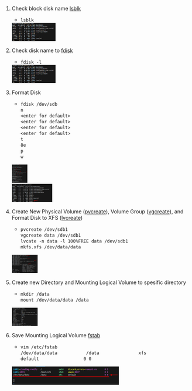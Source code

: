 1.  Check block disk name [lsblk](https://www.geeksforgeeks.org/lsblk-command-in-linux-with-examples/)
    -  ```lsblk```<br />
      <img src="images/x1. lsblk.png" height="50" />       

2.  Check disk name to [fdisk](https://www.geeksforgeeks.org/fdisk-command-in-linux-with-examples/)
    -  ```fdisk -l```<br />
      <img src="images/x1. lsblk.png" height="50" />

3.  Format Disk
    -  ```
       fdisk /dev/sdb
       n
       <enter for default>
       <enter for default>
       <enter for default>
       <enter for default>
       t
       8e
       p
       w
       ```
      <img src="images/x3. Format disk 1.png" height="50" /><br />
      <img src="images/x4. Disk has been formatted.png" height="50" />

4.  Create New Physical Volume ([pvcreate](https://www.thegeekdiary.com/pvcreate-command-examples-in-linux/)), Volume Group ([vgcreate](https://www.thegeekdiary.com/vgcreate-command-examples-in-linux/)), and Format Disk to XFS ([lvcreate](https://www.thegeekdiary.com/lvcreate-command-examples-in-linux/))
    -  ```
       pvcreate /dev/sdb1
       vgcreate data /dev/sdb1
       lvcate -n data -l 100%FREE data /dev/sdb1
       mkfs.xfs /dev/data/data
       ```
      <img src="images/x5. Create physical, volume group, logical volume, and format disk to XFS.png" height="50" />

5.  Create new Directory and Mounting Logical Volume to spesific directory
    -  ```
       mkdir /data
       mount /dev/data/data /data
       ```
      <img src="images/x6. Mounting Logical Volume to Directory.png" height="50" />

6.  Save Mounting Logical Volume [fstab](https://en.wikipedia.org/wiki/Fstab)
    -  ```
       vim /etc/fstab
       /dev/data/data			/data				xfs			default					0 0
       ```
      <img src="images/x7. Edit the FSTAB for permanent mounting logical volume to directory.png" height="50" />

